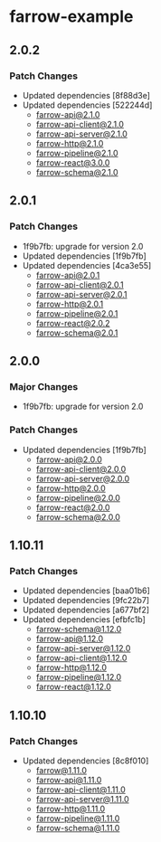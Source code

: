 # farrow-example

## 2.0.2

### Patch Changes

- Updated dependencies [8f88d3e]
- Updated dependencies [522244d]
  - farrow-api@2.1.0
  - farrow-api-client@2.1.0
  - farrow-api-server@2.1.0
  - farrow-http@2.1.0
  - farrow-pipeline@2.1.0
  - farrow-react@3.0.0
  - farrow-schema@2.1.0

## 2.0.1

### Patch Changes

- 1f9b7fb: upgrade for version 2.0
- Updated dependencies [1f9b7fb]
- Updated dependencies [4ca3e55]
  - farrow-api@2.0.1
  - farrow-api-client@2.0.1
  - farrow-api-server@2.0.1
  - farrow-http@2.0.1
  - farrow-pipeline@2.0.1
  - farrow-react@2.0.2
  - farrow-schema@2.0.1

## 2.0.0

### Major Changes

- 1f9b7fb: upgrade for version 2.0

### Patch Changes

- Updated dependencies [1f9b7fb]
  - farrow-api@2.0.0
  - farrow-api-client@2.0.0
  - farrow-api-server@2.0.0
  - farrow-http@2.0.0
  - farrow-pipeline@2.0.0
  - farrow-react@2.0.0
  - farrow-schema@2.0.0

## 1.10.11

### Patch Changes

- Updated dependencies [baa01b6]
- Updated dependencies [9fc22b7]
- Updated dependencies [a677bf2]
- Updated dependencies [efbfc1b]
  - farrow-schema@1.12.0
  - farrow-api@1.12.0
  - farrow-api-server@1.12.0
  - farrow-api-client@1.12.0
  - farrow-http@1.12.0
  - farrow-pipeline@1.12.0
  - farrow-react@1.12.0

## 1.10.10

### Patch Changes

- Updated dependencies [8c8f010]
  - farrow@1.11.0
  - farrow-api@1.11.0
  - farrow-api-client@1.11.0
  - farrow-api-server@1.11.0
  - farrow-http@1.11.0
  - farrow-pipeline@1.11.0
  - farrow-schema@1.11.0
